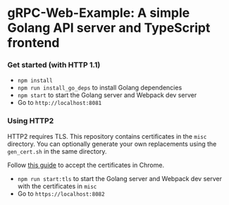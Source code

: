 # gRPC-Web-Example: A simple Golang API server and TypeScript frontend

### Get started (with HTTP 1.1)

* `npm install`
* `npm run install_go_deps` to install Golang dependencies
* `npm start` to start the Golang server and Webpack dev server
* Go to `http://localhost:8081`


### Using HTTP2

HTTP2 requires TLS. This repository contains certificates in the `misc` directory. You can optionally generate your own replacements using the `gen_cert.sh` in the same directory.

Follow [this guide](http://stackoverflow.com/questions/7580508/getting-chrome-to-accept-self-signed-localhost-certificate) to accept the certificates in Chrome.

* `npm run start:tls` to start the Golang server and Webpack dev server with the certificates in `misc`
* Go to `https://localhost:8082`